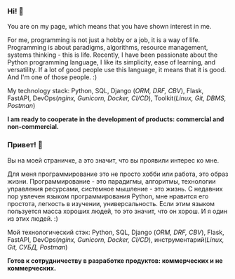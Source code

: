 ### Hi! 👋
You are on my page, which means that you have shown interest in me.

For me, programming is not just a hobby or a job, it is a way of life. Programming is about paradigms, algorithms, resource management, systems thinking - this is life.
Recently, I have been passionate about the Python programming language, I like its simplicity, ease of learning, and versatility.
If a lot of good people use this language, it means that it is good. And I'm one of those people. :)

My technology stack: Python, SQL, Django (*ORM, DRF, CBV*), Flask, FastAPI, DevOps(*nginx, Gunicorn, Docker, CI/CD*), Toolkit(*Linux, Git, DBMS, Postman*) 

**I am ready to cooperate in the development of products: commercial and non-commercial.**


### Привет! 👋
Вы на моей страничке, а это значит, что вы проявили интерес ко мне.

Для меня программирование это не просто хобби или работа, это образ жизни. Программирование - это парадигмы, алгоритмы, технологии управления ресурсами, системное мышление - это жизнь.
С недавних пор увлечен языком программирования Python, мне нравится его простота, легкость в изучении, универсальность.
Если этим языком пользуется масса хороших людей, то это значит, что он хорош. И я один из этих людей. :)

Мой технологический стэк: Python, SQL, Django (*ORM, DRF, CBV*), Flask, FastAPI, DevOps(*nginx, Gunicorn, Docker, CI/CD*), инструментарий(*Linux, Git, СУБД, Postman*) 

**Готов к сотрудничеству в разработке продуктов: коммерческих и не коммерческих.**

<!--
**AntAresWeb/AntAresWeb** is a ✨ _special_ ✨ repository because its `README.md` (this file) appears on your GitHub profile.

Here are some ideas to get you started:

- 🔭 I’m currently working on ...
- 🌱 I’m currently learning ...
- 👯 I’m looking to collaborate on ...
- 🤔 I’m looking for help with ...
- 💬 Ask me about ...
- 📫 How to reach me: ...
- 😄 Pronouns: ...
- ⚡ Fun fact: ...
-->
